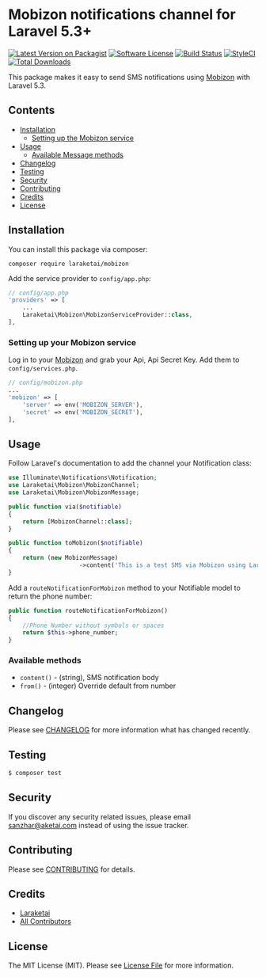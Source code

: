 # Mobizon notifications channel for Laravel 5.3+

[![Latest Version on Packagist](https://img.shields.io/packagist/v/laraketai/mobizon.svg?style=flat-square)](https://packagist.org/packages/laraketai/mobizon)
[![Software License](https://img.shields.io/badge/license-MIT-brightgreen.svg?style=flat-square)](LICENSE.md)
[![Build Status](https://img.shields.io/travis/laraketai/mobizon/master.svg?style=flat-square)](https://travis-ci.org/laraketai/mobizon)
[![StyleCI](https://styleci.io/repos/163931117/shield)](https://styleci.io/repos/163931117)
[![Total Downloads](https://img.shields.io/packagist/dt/laraketai/mobizon.svg?style=flat-square)](https://packagist.org/packages/laraketai/mobizon)


This package makes it easy to send SMS notifications using [Mobizon](https://mobizon.kz) with Laravel 5.3.

## Contents

- [Installation](#installation)
	- [Setting up the Mobizon service](#setting-up-the-Mobizon-service)
- [Usage](#usage)
	- [Available Message methods](#available-message-methods)
- [Changelog](#changelog)
- [Testing](#testing)
- [Security](#security)
- [Contributing](#contributing)
- [Credits](#credits)
- [License](#license)


## Installation

You can install this package via composer:
```
composer require laraketai/mobizon
```

Add the service provider to `config/app.php`:

```php
// config/app.php
'providers' => [
    ...
    Laraketai\Mobizon\MobizonServiceProvider::class,
],
```

### Setting up your Mobizon service
Log in to your [Mobizon](https://mobizon.kz/help/api-docs/sms-api) and grab your Api, Api Secret Key. Add them to `config/services.php`.  

```php
// config/mobizon.php
...
'mobizon' => [
    'server' => env('MOBIZON_SERVER'),
    'secret' => env('MOBIZON_SECRET'),
],
```

## Usage

Follow Laravel's documentation to add the channel your Notification class:

```php
use Illuminate\Notifications\Notification;
use Laraketai\Mobizon\MobizonChannel;
use Laraketai\Mobizon\MobizonMessage;

public function via($notifiable)
{
    return [MobizonChannel::class];
}

public function toMobizon($notifiable)
{
    return (new MobizonMessage)
                    ->content('This is a test SMS via Mobizon using Laravel Notifications!');
}
```  

Add a `routeNotificationForMobizon` method to your Notifiable model to return the phone number:  

```php
public function routeNotificationForMobizon()
{
    //Phone Number without symbols or spaces
    return $this->phone_number;
}
```    

### Available methods

* `content()` - (string), SMS notification body
* `from()` - (integer) Override default from number

## Changelog

Please see [CHANGELOG](CHANGELOG.md) for more information what has changed recently.

## Testing

``` bash
$ composer test
```

## Security

If you discover any security related issues, please email sanzhar@aketai.com instead of using the issue tracker.

## Contributing

Please see [CONTRIBUTING](CONTRIBUTING.md) for details.

## Credits

- [Laraketai](https://github.com/laraketai)
- [All Contributors](../../contributors)

## License

The MIT License (MIT). Please see [License File](LICENSE.md) for more information.
